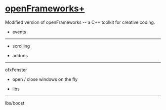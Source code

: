 [openFrameworks+](http://openframeworks.cc/)
================
Modified version of openFrameworks -- a C++ toolkit for creative coding. 

+ events
--------
* scrolling 


+ addons
--------
ofxFenster
* open / close windows on the fly


+ libs
--------
lbs/boost
